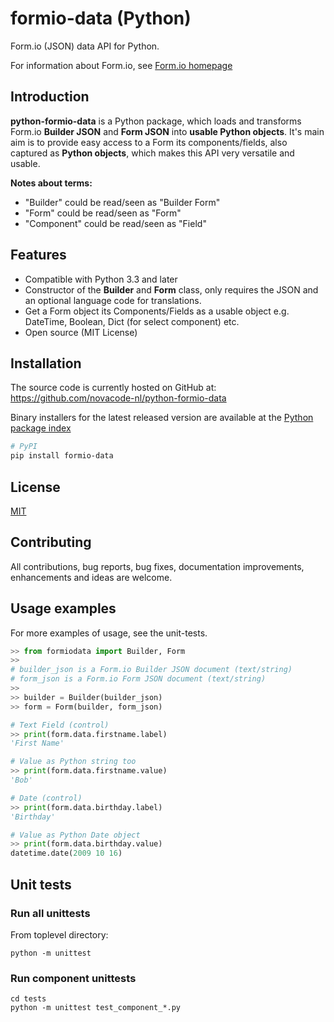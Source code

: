 # formio-data (Python)

Form.io (JSON) data API for Python.

For information about Form.io, see [Form.io homepage](https://www.form.io)

## Introduction

**python-formio-data** is a Python package, which loads and transforms
Form.io **Builder JSON** and **Form JSON** into **usable Python objects**.  It's main
aim is to provide easy access to a Form its components/fields, also
captured as **Python objects**, which makes this API very versatile and usable.

**Notes about terms:**
  - "Builder" could be read/seen as "Builder Form"
  - "Form" could be read/seen as "Form"
  - "Component" could be read/seen as "Field"

## Features

  - Compatible with Python 3.3 and later
  - Constructor of the **Builder** and **Form** class, only requires
    the JSON and an optional language code for translations.
  - Get a Form object its Components/Fields as a usable object e.g. DateTime, Boolean, Dict (for select component) etc.
  - Open source (MIT License)

## Installation

The source code is currently hosted on GitHub at:
https://github.com/novacode-nl/python-formio-data

Binary installers for the latest released version are available at the [Python
package index](https://pypi.python.org/pypi/formio-data)

```sh
# PyPI
pip install formio-data
```
## License
[MIT](LICENSE)

## Contributing
All contributions, bug reports, bug fixes, documentation improvements, enhancements and ideas are welcome.

## Usage examples

For more examples of usage, see the unit-tests.

``` python
>> from formiodata import Builder, Form
>>
# builder_json is a Form.io Builder JSON document (text/string)
# form_json is a Form.io Form JSON document (text/string)
>>
>> builder = Builder(builder_json)
>> form = Form(builder, form_json)

# Text Field (control)
>> print(form.data.firstname.label)
'First Name'

# Value as Python string too
>> print(form.data.firstname.value)
'Bob'

# Date (control)
>> print(form.data.birthday.label)
'Birthday'

# Value as Python Date object
>> print(form.data.birthday.value)
datetime.date(2009 10 16)
```

## Unit tests

### Run all unittests

From toplevel directory:

```
python -m unittest
```

### Run component unittests

```
cd tests
python -m unittest test_component_*.py
```